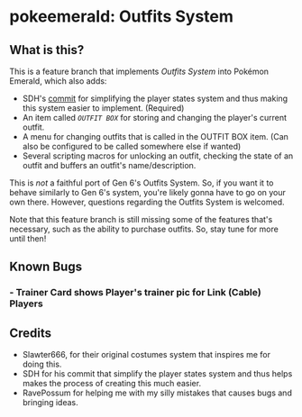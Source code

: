 # pokeemerald: Outfits System

## What is this?

This is a feature branch that implements _Outfits System_ into Pokémon Emerald, which also adds:
*  SDH's [commit](<https://github.com/ShinyDragonHunter/pokeemerald/commit/05f8f2688b22454e9d2400db1621375f1e4ccb3c>) for simplifying the player states system and thus making this system easier to implement. (Required)
* An item called _`OUTFIT BOX`_ for storing and changing the player's current outfit.
* A menu for changing outfits that is called in the OUTFIT BOX item. (Can also be configured to be called somewhere else if wanted)
* Several scripting macros for unlocking an outfit, checking the state of an outfit and buffers an outfit's name/description.

This is _not_ a faithful port of Gen 6's Outfits System. So, if you want it to behave similarly to Gen 6's system, you're likely gonna have to go on your own there. However, questions regarding the Outfits System is welcomed.

Note that this feature branch is still missing some of the features that's necessary, such as the ability to purchase outfits. So, stay tune for more until then!

## Known Bugs

<!-- TODO: Too busy to fix, so I'll put it here -->
### - Trainer Card shows Player's trainer pic for Link (Cable) Players

## Credits

- Slawter666, for their original costumes system that inspires me for doing this. 
- SDH for his commit that simplify the player states system and thus helps makes the process of creating this much easier.
- RavePossum for helping me with my silly mistakes that causes bugs and bringing ideas.
